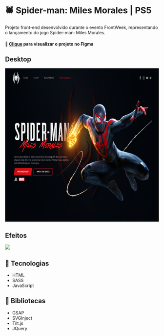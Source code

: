 # :spider: Spider-man: Miles Morales | PS5 

Projeto front-end desenvolvido durante o evento FrontWeek, representando o lançamento do jogo Spider-man: Miles Morales.

#### :art: [Clique](https://www.figma.com/file/4U0X1IIJQKOJRT9zuMyxF2/Spider-Man-Rebecca?node-id=0%3A1) para visualizar o projeto no Figma
## Desktop
<img width="800px" height="500" src="./.github/images/printscreen.png" />

## Efeitos
<img width="500px" src="./.github/images/spiderman.gif" /> 

## :rocket: Tecnologias
* HTML
* SASS
* JavaScript

## :wrench: Bibliotecas

* GSAP
* SVGInject
* Tilt.js
* JQuery